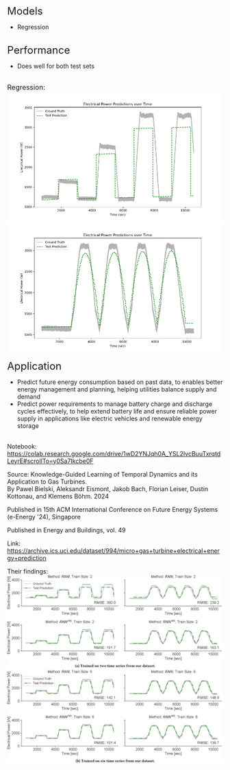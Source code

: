 <font size="5">Models</font>
* Regression<br><br>

<font size="5">Performance</font>
* Does well for both test sets<br><br>

<font size="3">Regression:</font>
![power consumption prediction 1](reports\\figures\\power_consumption_prediction_1.png)
![power consumption prediction 2](reports\\figures\\power_consumption_prediction_2.png)

<font size="5">Application</font>
* Predict future energy consumption based on past data, to enables better energy management and planning, helping utilities balance supply and demand
* Predict power requirements to manage battery charge and discharge cycles effectively, to help extend battery life and ensure reliable power supply in applications like electric vehicles and renewable energy storage<br><br>

Notebook: https://colab.research.google.com/drive/1wD2YNJqh0A_YSL2IvcBuuTxrqtdLeyrE#scrollTo=y0Sa7Ikcbe0F<br>

Source: Knowledge-Guided Learning of Temporal Dynamics and its Application to Gas Turbines.<br>
By Pawel Bielski, Aleksandr Eismont, Jakob Bach, Florian Leiser, Dustin Kottonau, and Klemens Böhm. 2024

Published in 15th ACM International Conference on Future Energy Systems (e-Energy '24), Singapore

Published in Energy and Buildings, vol. 49<br>

Link: https://archive.ics.uci.edu/dataset/994/micro+gas+turbine+electrical+energy+prediction<br>

Their findings:<br>
![paper findings](reports\\figures\\paper_model_figures.jpg)